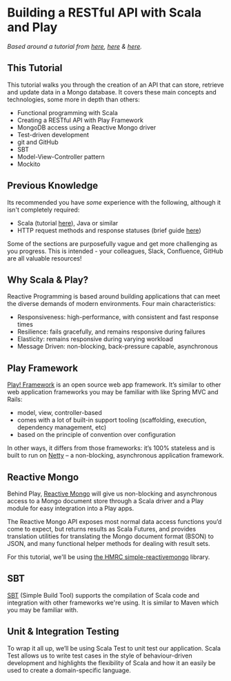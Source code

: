 # Building a RESTful API with Scala and Play

*Based around a tutorial from [here](https://spr.com/building-a-simple-rest-api-with-scala-play-part-1/), [here](https://spr.com/building-a-simple-rest-api-with-scala-play-part-2/) & [here](https://justinrodenbostel.com/2016/01/27/building-a-simple-rest-api-with-scala-play-part-3/).*

## This Tutorial
This tutorial walks you through the creation of an API that can store, retrieve and update data in a Mongo database. It covers these main concepts and technologies, some more in depth than others:
* Functional programming with Scala
* Creating a RESTful API with Play Framework
* MongoDB access using a Reactive Mongo driver
* Test-driven development
* git and GitHub
* SBT
* Model-View-Controller pattern
* Mockito

## Previous Knowledge
Its recommended you have *some* experience with the following, although it isn't completely required:
* Scala (tutorial [here](https://www.scala-exercises.org/scala_tutorial)), Java or similar
* HTTP request methods and response statuses (brief guide [here](https://code.tutsplus.com/tutorials/http-the-protocol-every-web-developer-must-know-part-1--net-31177))

Some of the sections are purposefully vague and get more challenging as you progress. This is intended - your colleagues, Slack, Confluence, GitHub are all valuable resources!

## Why Scala & Play?
Reactive Programming is based around building applications that can meet the diverse demands of modern environments. Four main characteristics:
* Responsiveness: high-performance, with consistent and fast response times
* Resilience: fails gracefully, and remains responsive during failures
* Elasticity: remains responsive during varying workload
* Message Driven: non-blocking, back-pressure capable, asynchronous

## Play Framework
[Play! Framework](https://playframework.com) is an open source web app framework. It’s similar to other web application frameworks you may be familiar with like Spring MVC and Rails:
* model, view, controller-based
* comes with a lot of built-in support tooling (scaffolding, execution, dependency management, etc)
* based on the principle of convention over configuration

In other ways, it differs from those frameworks: it’s 100% stateless and is built to run on [Netty](http://netty.io) – a non-blocking, asynchronous application framework.

## Reactive Mongo
Behind Play, [Reactive Mongo](http://reactivemongo.org) will give us non-blocking and asynchronous access to a Mongo document store through a Scala driver and a Play module for easy integration into a Play apps.

The Reactive Mongo API exposes most normal data access functions you’d come to expect, but returns results as Scala Futures, and provides translation utilities for translating the Mongo document format (BSON) to JSON, and many functional helper methods for dealing with result sets.

For this tutorial, we'll be using [the HMRC simple-reactivemongo](https://github.com/hmrc/simple-reactivemongo) library.

## SBT
[SBT](https://www.scala-sbt.org/0.13/docs/Getting-Started.html) (Simple Build Tool) supports the compilation of Scala code and integration with other frameworks we're using. It is similar to Maven which you may be familiar with. 

## Unit & Integration Testing
To wrap it all up, we’ll be using Scala Test to unit test our application. Scala Test allows us to write test cases in the style of behaviour-driven development and highlights the flexibility of Scala and how it an easily be used to create a domain-specific language.